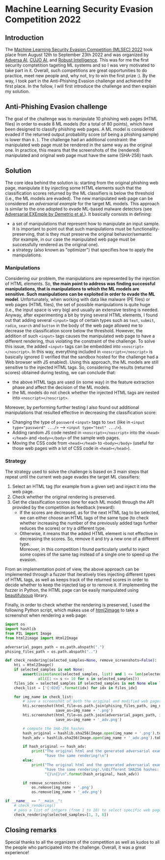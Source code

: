 # Machine Learning Security Evasion Competition 2022
## Introduction
The [Machine Learning Security Evasion Competition (MLSEC) 2022](https://mlsec.io/) took place from August 12th to September 23th 2022 and was organized by [Adversa AI](https://adversa.ai/), [CUJO AI](https://cujo.com/), and [Robust Intelligence](https://www.robustintelligence.com/).
This was for me the first security comptetition tageting ML systems and so I was very motivated to take part in it. Overall, such competitions are great opportunities to do practice, meet new people and, why not, try to win the first prize :).
By the way, I took part in the Anti-Phishing Evasion challenge and achieved the first place.
In the follow, I will first introduce the challenge and then explain my solution.

## Anti-Phishing Evasion challenge
The goal of the challenge was to manipulate 10 phishing web pages (HTML files) in order to evade 8 ML models (for a total of 80 points), which have been designed to classify phishing web pages. A ML model is considered evaded if the returned output probability score (of being a phishing sample) is lower than `0.1`. The challenge had an additional constraint: the manipulated web page must be rendered in the same way as the original one. In practice, this means that the screenshots of the (rendered) manipulated and original web page must have the same (SHA-256) hash.

## Solution
The core idea behind the solution is: starting from the original phishing web page, manipulate it by injecting some HTML elements such that the classification scores returned by the ML classifiers is below the threshold (i.e., the ML models are evaded). The new manipulated web page can be considered an _adversarial example_ for the target ML models.
This approach is similar to the one adopted to evade ML-based malware detectors (see [Adversarial EXEmple by Demetrio et al.](https://arxiv.org/abs/2008.07125)). It basically consists in defining:
- a set of manipulations that represent how to manipulate an input sample. It is important to point out that such manipulations must be functionality-preserving, that is they must preserve the original behavior/semantic (for example, in our case the manipulated web page must be successfully rendered as the original one).
- a strategy (also known as "optimizer") that specifies how to apply the manipulations.

### **Manipulations**
Considering our problem, the manipulations are represented by the injection of HTML elements. So, **the main point to address was finding successful manipulations, that is manipulations to which the ML models are sensitive. Such manipulations can be exploited in order to evade the ML model**.
Unfortunately, when working with data like malware (PE files) or web pages (HTML files), the set of possible manipulations is quite huge (i.e., the input space is very big) and usually an extensive testing is needed.
Anyway, after experimenting a bit by trying several HTML elements, I found out that adding several `<input>` tags of certain types such as `text`, `submit`, `radio`, `search` and `button` in the body of the web page allowed me to decrease the classification score below the threshold.
However, the addition of such `<input>` tags causes the manipulated web page to have a different rendering, thus violating the constraint of the challenge.
To solve this issue, the added `<input>` tags can be embedded into `<noscript></noscript>`. In this way, everything included in `<noscript></noscript>` is basically ignored (I verified that the sandbox hosted for the challenge had a Web browser with JS enabled).
Using this approach, the ML models are still sensitive to the injected HTML tags. So, considering the results (returned scores) obtained during testing, we can conclude that:
- the above HTML tags are used (in some way) in the feature extraction phase and affect the decision of the ML models.  
- the ML models do not check whether the injected HTML tags are nested into `<noscript></noscript>`. 

Moreover, by performing further testing I also found out additional manipulations that resulted effective in decreasing the classification score:
- Changing the type of `password` `<input>` tags to `text` (like in `<input type="password" .../>` ⟶ `<input type="text" .../>`).
- Adding random JS code nested in `<noscript></noscript>` into the `<head></head>` and `<body></body>` of the sample web pages.
- Moving the CSS code from `<head></head>` to `<body></body>` (useful for those web pages with a lot of CSS code in `<head></head>`).

### **Strategy**
The strategy used to solve the challenge is based on 3 main steps that repeat until the current web page evades the target ML classifiers:
1. Select an HTML tag (for example from a given set) and inject it into the web page.
2. Check whether the original rendering is preserved.
3. Get the classification scores (one for each ML model) through the API provided by the competition as feedback (reward):
   - If the scores are decreased, as for the next HTML tag to be selected, we can either choose an HTML tags of the same type (to check whether increasing the number of the previously added tags further reduces the scores) or try a different type.  
   - Otherwise, it means that the added HTML element is not effective in decreasing the scores. So, remove it and try a new one of a different type.  
Moreover, in this competition I found particularly useful to inject some copies of the same tag instead of a single one to speed up the evasion.

From an implementation point of view, the above approach can be implemented through a fuzzer that iteratively tries injecting different types of HTML tags, as well as keeps track of the returned scores in order to decide whether to keep the injected tag or to remove it. If implementing the fuzzer in Python, the HTML page can be easily manipulated using [beautifulsoup](https://beautiful-soup-4.readthedocs.io/en/latest/) library.

Finally, in order to check whether the rendering is preserved, I used the following Python script, which makes use of [html2image](https://github.com/vgalin/html2image) to take a screenshot when rendering a web page:
```python
import os
import hashlib
from PIL import Image
from html2image import Html2Image

adversarial_pages_path = os.path.abspath(".")
phising_files_path = os.path.abspath("..")

def check_rendering(selected_samples=None, remove_screenshots=False):
    hti = Html2Image()
    if selected_samples is not None:
        assert(isinstance(selected_samples, list) and 1 <= len(selected_samples) <= 10 and
               all([1 <= s <= 10 for s in selected_samples]))
    files_idx = selected_samples if selected_samples is not None else list(range(1, 11))
    check_list = ['{:02d}'.format(idx) for idx in files_idx]

    for img_name in check_list:
        # save a screenshot of both the original and modified web pages
        hti.screenshot(html_file=os.path.join(phising_files_path, img_name + '.html'),
                       save_as=img_name + '.png')
        hti.screenshot(html_file=os.path.join(adversarial_pages_path, img_name + '.html'),
                       save_as=img_name + '_adv.png')

        # compute the SHA-256 hashes
        hash_original = hashlib.sha256(Image.open(img_name + '.png').tobytes()).hexdigest()
        hash_adv = hashlib.sha256(Image.open(img_name + '_adv.png').tobytes()).hexdigest()

        if hash_original == hash_adv:
            print("The original html and the generated adversarial example " +
                  "have the same rendering!\n")
        else:
            print("The original html and the generated adversarial example do NOT " +
                  "have the same rendering!.\nDifferent SHA256 hashes: " +
                  "{}\n{}\n".format(hash_original, hash_adv))

        if remove_screenshots:
            os.remove(img_name + '.png')
            os.remove(img_name + '_adv.png')

if __name__ == "__main__":
    # check_rendering()
    # pass a list of intgers (from 1 to 10) to select specific web pages
    check_rendering(selected_samples=[1, 3, 8])
```

## Closing remarks
Special thanks to all the organizers of the competition as well as kudos to all the people who participated into the challenge. Overall, it was a great experience!